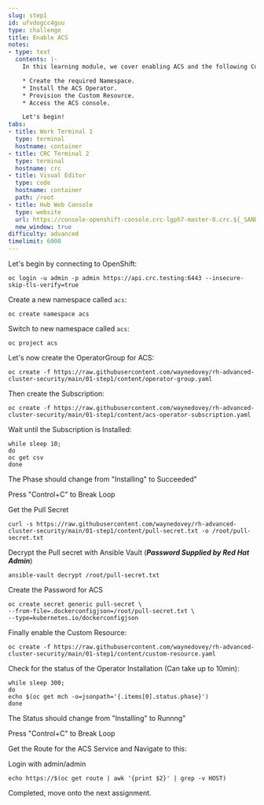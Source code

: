 ```yaml
---
slug: step1
id: ufvdogcc4guu
type: challenge
title: Enable ACS
notes:
- type: text
  contents: |-
    In this learning module, we cover enabling ACS and the following Concepts:

    * Create the required Namespace.
    * Install the ACS Operator.
    * Provision the Custom Resource.
    * Access the ACS console.

    Let's begin!
tabs:
- title: Work Terminal 1
  type: terminal
  hostname: container
- title: CRC Terminal 2
  type: terminal
  hostname: crc
- title: Visual Editor
  type: code
  hostname: container
  path: /root
- title: Hub Web Console
  type: website
  url: https://console-openshift-console.crc-lgph7-master-0.crc.${_SANDBOX_ID}.instruqt.io
  new_window: true
difficulty: advanced
timelimit: 6000
---
```

Let's begin by connecting to OpenShift:

```
oc login -u admin -p admin https://api.crc.testing:6443 --insecure-skip-tls-verify=true
```

Create a new namespace called `acs`:

```
oc create namespace acs
```

Switch to new namespace called `acs`:

```
oc project acs
```

Let's now create the OperatorGroup for ACS:

```
oc create -f https://raw.githubusercontent.com/waynedovey/rh-advanced-cluster-security/main/01-step1/content/operator-group.yaml
```

Then create the Subscription:

```
oc create -f https://raw.githubusercontent.com/waynedovey/rh-advanced-cluster-security/main/01-step1/content/acs-operator-subscription.yaml
```

Wait until the Subscription is Installed:

```
while sleep 10;
do
oc get csv
done
```

The Phase should change from "Installing" to Succeeded"

Press "Control+C" to Break Loop

Get the Pull Secret
```
curl -s https://raw.githubusercontent.com/waynedovey/rh-advanced-cluster-security/main/01-step1/content/pull-secret.txt -o /root/pull-secret.txt
```

Decrypt the Pull secret with Ansible Vault (***Password Supplied by Red Hat Admin***)
```
ansible-vault decrypt /root/pull-secret.txt
```

Create the Password for ACS

```
oc create secret generic pull-secret \
--from-file=.dockerconfigjson=/root/pull-secret.txt \
--type=kubernetes.io/dockerconfigjson
```


Finally enable the Custom Resource:

```
oc create -f https://raw.githubusercontent.com/waynedovey/rh-advanced-cluster-security/main/01-step1/content/custom-resource.yaml
```

Check for the status of the Operator Installation (Can take up to 10min):

```
while sleep 300;
do
echo $(oc get mch -o=jsonpath='{.items[0].status.phase}')
done
````

The Status should change from "Installing" to Runnng"

Press "Control+C" to Break Loop

Get the Route for the ACS Service and Navigate to this:

Login with admin/admin

```
echo https://$(oc get route | awk '{print $2}' | grep -v HOST)
```

Completed, move onto the next assignment.
